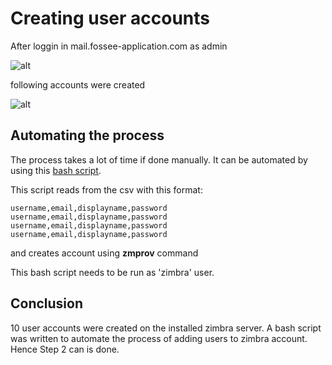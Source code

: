 # Creating user accounts

After loggin in mail.fossee-application.com as admin

![alt](../images/zimbra-login.avif)

following accounts were created

![alt](../images/accounts.avif)

## Automating the process

The process takes a lot of time if done manually. It can be automated by using this [bash script](../Scripts/createAccounts.sh).

This script reads from the csv with this format:
```
username,email,displayname,password
username,email,displayname,password
username,email,displayname,password
username,email,displayname,password
```

and creates account using **zmprov** command 

This bash script needs to be run as 'zimbra' user.

## Conclusion
10 user accounts were created on the installed zimbra server. A bash script was written to automate the process of adding users to zimbra account. Hence Step 2 can is done.